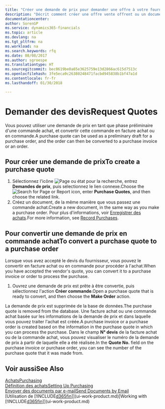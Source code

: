 ```yaml
---
title: "Créer une demande de prix pour demander une offre à votre fournisseur | Microsoft Docs"
description: "Décrit comment créer une offre vente offrent ou un document de demande de proposition pour enregistrer votre offre à un client pour vendre des produits dans certaines conditions."
documentationcenter: 
author: SorenGP
ms.service: dynamics365-financials
ms.topic: article
ms.devlang: na
ms.tgt_pltfrm: na
ms.workload: na
ms.search.keywords: rfq
ms.date: 08/08/2017
ms.author: sgroespe
ms.translationtype: HT
ms.sourcegitcommit: bec0619be0a65e3625759e13d2866ac615d7513c
ms.openlocfilehash: 3fe5eca9c26380248471facbd945838b1bf47a1d
ms.contentlocale: fr-fr
ms.lasthandoff: 01/30/2018

---
```

# <a name="request-quotes"></a><span data-ttu-id="59dd8-103">Demander des devis</span><span class="sxs-lookup"><span data-stu-id="59dd8-103">Request Quotes</span></span>
<span data-ttu-id="59dd8-104">Vous pouvez utiliser une demande de prix en tant que phase préliminaire d'une commande achat, et convertir cette commande en facture achat ou en commande.</span><span class="sxs-lookup"><span data-stu-id="59dd8-104">A purchase quote can be used as a preliminary draft for a purchase order, and the order can then be converted to a purchase invoice or an order.</span></span>


## <a name="to-create-a-purchase-quote"></a><span data-ttu-id="59dd8-105">Pour créer une demande de prix</span><span class="sxs-lookup"><span data-stu-id="59dd8-105">To create a purchase quote</span></span>
1. <span data-ttu-id="59dd8-106">Sélectionnez l'icône ![Page ou état pour la recherche](media/ui-search/search_small.png "Page ou état pour la recherche"), entrez **Demandes de prix**, puis sélectionnez le lien connexe.</span><span class="sxs-lookup"><span data-stu-id="59dd8-106">Choose the ![Search for Page or Report](media/ui-search/search_small.png "Search for Page or Report icon") icon, enter **Purchase Quotes**, and then choose the related link.</span></span>
2. <span data-ttu-id="59dd8-107">Créez un document, de la même manière que vous passez une commande achat.</span><span class="sxs-lookup"><span data-stu-id="59dd8-107">Create a new document, in the same way as you make a purchase order.</span></span> <span data-ttu-id="59dd8-108">Pour plus d'informations, voir [Enregistrer des achats](purchasing-how-record-purchases.md).</span><span class="sxs-lookup"><span data-stu-id="59dd8-108">For more information, see [Record Purchases](purchasing-how-record-purchases.md).</span></span>

## <a name="to-convert-a-purchase-quote-to-a-purchase-order"></a><span data-ttu-id="59dd8-109">Pour convertir une demande de prix en commande achat</span><span class="sxs-lookup"><span data-stu-id="59dd8-109">To convert a purchase quote to a purchase order</span></span>
<span data-ttu-id="59dd8-110">Lorsque vous avez accepté le devis du fournisseur, vous pouvez le convertir en facture achat ou en commande pour procéder à l'achat.</span><span class="sxs-lookup"><span data-stu-id="59dd8-110">When you have accepted the vendor's quote, you can convert it to a purchase invoice or order to process the purchase.</span></span>

1. <span data-ttu-id="59dd8-111">Ouvrez une demande de prix est prête à être convertie, puis sélectionnez l'action **Créer commande**.</span><span class="sxs-lookup"><span data-stu-id="59dd8-111">Open a purchase quote that is ready to convert, and then choose the **Make Order** action.</span></span>

<span data-ttu-id="59dd8-112">La demande de prix est supprimée de la base de données.</span><span class="sxs-lookup"><span data-stu-id="59dd8-112">The purchase quote is removed from the database.</span></span> <span data-ttu-id="59dd8-113">Une facture achat ou une commande achat basée sur les informations de la demande de prix et dans laquelle vous pouvez traiter l'achat est créée.</span><span class="sxs-lookup"><span data-stu-id="59dd8-113">A purchase invoice or a purchase order is created based on the information in the purchase quote in which you can process the purchase.</span></span> <span data-ttu-id="59dd8-114">Dans le champ **N° devis** de la facture achat ou de la commande achat, vous pouvez visualiser le numéro de la demande de prix à partir de laquelle elle a été réalisée.</span><span class="sxs-lookup"><span data-stu-id="59dd8-114">In the **Quote No.** field on the purchase invoice or purchase order, you can see the number of the purchase quote that it was made from.</span></span>

## <a name="see-also"></a><span data-ttu-id="59dd8-115">Voir aussi</span><span class="sxs-lookup"><span data-stu-id="59dd8-115">See Also</span></span>
[<span data-ttu-id="59dd8-116">Achats</span><span class="sxs-lookup"><span data-stu-id="59dd8-116">Purchasing</span></span>](purchasing-manage-purchasing.md)  
[<span data-ttu-id="59dd8-117">Définition des achats</span><span class="sxs-lookup"><span data-stu-id="59dd8-117">Setting Up Purchasing</span></span>](purchasing-setup-purchasing.md)  
[<span data-ttu-id="59dd8-118">Envoyer des documents par e-mail</span><span class="sxs-lookup"><span data-stu-id="59dd8-118">Send Documents by Email</span></span>](ui-how-send-documents-email.md)  
<span data-ttu-id="59dd8-119">[Utilisation de [!INCLUDE[d365fin](includes/d365fin_md.md)]](ui-work-product.md)</span><span class="sxs-lookup"><span data-stu-id="59dd8-119">[Working with [!INCLUDE[d365fin](includes/d365fin_md.md)]](ui-work-product.md)</span></span>

